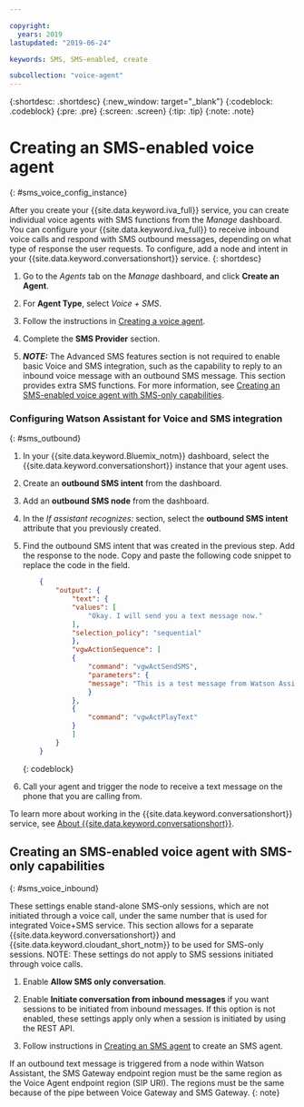 ```yaml
---

copyright:
  years: 2019
lastupdated: "2019-06-24"

keywords: SMS, SMS-enabled, create

subcollection: "voice-agent"
---
```


{:shortdesc: .shortdesc}
{:new_window: target="_blank"}
{:codeblock: .codeblock}
{:pre: .pre}
{:screen: .screen}
{:tip: .tip}
{:note: .note}

# Creating an SMS-enabled voice agent
{: #sms_voice_config_instance}

After you create your {{site.data.keyword.iva_full}} service, you can create individual voice agents with SMS functions from the _Manage_ dashboard. You can configure your {{site.data.keyword.iva_full}} to receive inbound voice calls and respond with SMS outbound messages, depending on what type of response the user requests. To configure, add a node and intent in your {{site.data.keyword.conversationshort}} service.
{: shortdesc}


1. Go to the _Agents_ tab on the _Manage_ dashboard, and click **Create an Agent**.

1. For **Agent Type**, select _Voice + SMS_.

1. Follow the instructions in [Creating a voice agent](/docs/voice-agent?topic=voice-agent-config_instance).

1. Complete the **SMS Provider** section.

1. _**NOTE:**_ The Advanced SMS features section is not required to enable basic Voice and SMS integration, such as the capability to reply to an inbound voice message with an outbound SMS message. This section provides extra SMS functions. For more information, see [Creating an SMS-enabled voice agent with SMS-only capabilities](/docs/voice-agent?topic=voice-agent-sms_voice_config_instance#sms_voice_inbound).

### Configuring Watson Assistant for Voice and SMS integration
{: #sms_outbound}

1. In your {{site.data.keyword.Bluemix_notm}} dashboard, select the {{site.data.keyword.conversationshort}} instance that your agent uses.

1. Create an **outbound SMS intent** from the dashboard.

1. Add an **outbound SMS node** from the dashboard.

1. In the _If assistant recognizes:_ section, select the **outbound SMS intent** attribute that you previously created.

1. Find the outbound SMS intent that was created in the previous step. Add the response to the node. Copy and paste the following code snippet to replace the code in the field.

    ```json
        {
            "output": {
                "text": {
                "values": [
                    "Okay. I will send you a text message now."
                ],
                "selection_policy": "sequential"
                },
                "vgwActionSequence": [
                {
                    "command": "vgwActSendSMS",
                    "parameters": {
                    "message": "This is a test message from Watson Assistant"
                    }
                },
                {
                    "command": "vgwActPlayText"
                }
                ]
            }
        }
    ```
    {: codeblock}

1. Call your agent and trigger the node to receive a text message on the phone that you are calling from. 

To learn more about working in the {{site.data.keyword.conversationshort}} service, see [About {{site.data.keyword.conversationshort}}](/docs/assistant?topic=assistant-index#indext).

## Creating an SMS-enabled voice agent with SMS-only capabilities
{: #sms_voice_inbound}

These settings enable stand-alone SMS-only sessions, which are not initiated through a voice call, under the same number that is used for integrated Voice+SMS service. This section allows for a separate {{site.data.keyword.conversationshort}} and {{site.data.keyword.cloudant_short_notm}} to be used for SMS-only sessions. NOTE: These settings do not apply to SMS sessions initiated through voice calls.

1. Enable **Allow SMS only conversation**.

1. Enable **Initiate conversation from inbound messages** if you want sessions to be initiated from inbound messages. If this option is not enabled, these settings apply only when a session is initiated by using the REST API.

1. Follow instructions in [Creating an SMS agent](/docs/voice-agent?topic=voice-agent-sms_config_instance) to create an SMS agent.


If an outbound text message is triggered from a node within Watson Assistant, the SMS Gateway endpoint region must be the same region as the Voice Agent endpoint region (SIP URI). The regions must be the same because of the pipe between Voice Gateway and SMS Gateway.
{: note}

